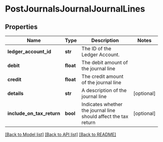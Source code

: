 # PostJournalsJournalJournalLines

## Properties
Name | Type | Description | Notes
------------ | ------------- | ------------- | -------------
**ledger_account_id** | **str** | The ID of the Ledger Account. | 
**debit** | **float** | The debit amount of the journal line | 
**credit** | **float** | The credit amount of the journal line | 
**details** | **str** | A description of the journal line | [optional] 
**include_on_tax_return** | **bool** | Indicates whether the journal line should affect the tax return | [optional] 

[[Back to Model list]](../README.md#documentation-for-models) [[Back to API list]](../README.md#documentation-for-api-endpoints) [[Back to README]](../README.md)


